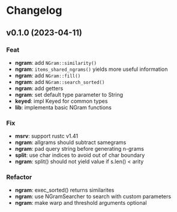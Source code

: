 # Changelog

## v0.1.0 (2023-04-11)

### Feat

- **ngram**: add `NGram::similarity()`
- **ngram**: `items_shared_ngrams()` yields more useful information
- **ngram**: add `NGram::fill()`
- **ngram**: add `NGram::search_sorted()`
- **ngram**: add getters
- **ngram**: set default type parameter to String
- **keyed**: impl Keyed for common types
- **lib**: implementa basic NGram functions

### Fix

- **msrv**: support rustc v1.41
- **ngram**: allgrams should subtract samegrams
- **ngram**: pad query string before generating n-grams
- **split**: use char indices to avoid out of char boundary
- **ngram**: split() should not yield value if s.len() < arity

### Refactor

- **ngram**: exec_sorted() returns similarites
- **ngram**: use NGramSearcher to search with custom parameters
- **ngram**: make warp and threshold arguments optional
